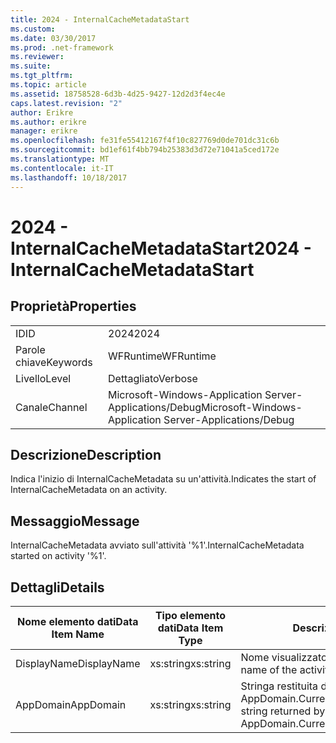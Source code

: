```yaml
---
title: 2024 - InternalCacheMetadataStart
ms.custom: 
ms.date: 03/30/2017
ms.prod: .net-framework
ms.reviewer: 
ms.suite: 
ms.tgt_pltfrm: 
ms.topic: article
ms.assetid: 18758528-6d3b-4d25-9427-12d2d3f4ec4e
caps.latest.revision: "2"
author: Erikre
ms.author: erikre
manager: erikre
ms.openlocfilehash: fe31fe55412167f4f10c827769d0de701dc31c6b
ms.sourcegitcommit: bd1ef61f4bb794b25383d3d72e71041a5ced172e
ms.translationtype: MT
ms.contentlocale: it-IT
ms.lasthandoff: 10/18/2017
---
```

# <a name="2024---internalcachemetadatastart"></a><span data-ttu-id="2f3b4-102">2024 - InternalCacheMetadataStart</span><span class="sxs-lookup"><span data-stu-id="2f3b4-102">2024 - InternalCacheMetadataStart</span></span>
## <a name="properties"></a><span data-ttu-id="2f3b4-103">Proprietà</span><span class="sxs-lookup"><span data-stu-id="2f3b4-103">Properties</span></span>  
  
|||  
|-|-|  
|<span data-ttu-id="2f3b4-104">ID</span><span class="sxs-lookup"><span data-stu-id="2f3b4-104">ID</span></span>|<span data-ttu-id="2f3b4-105">2024</span><span class="sxs-lookup"><span data-stu-id="2f3b4-105">2024</span></span>|  
|<span data-ttu-id="2f3b4-106">Parole chiave</span><span class="sxs-lookup"><span data-stu-id="2f3b4-106">Keywords</span></span>|<span data-ttu-id="2f3b4-107">WFRuntime</span><span class="sxs-lookup"><span data-stu-id="2f3b4-107">WFRuntime</span></span>|  
|<span data-ttu-id="2f3b4-108">Livello</span><span class="sxs-lookup"><span data-stu-id="2f3b4-108">Level</span></span>|<span data-ttu-id="2f3b4-109">Dettagliato</span><span class="sxs-lookup"><span data-stu-id="2f3b4-109">Verbose</span></span>|  
|<span data-ttu-id="2f3b4-110">Canale</span><span class="sxs-lookup"><span data-stu-id="2f3b4-110">Channel</span></span>|<span data-ttu-id="2f3b4-111">Microsoft-Windows-Application Server-Applications/Debug</span><span class="sxs-lookup"><span data-stu-id="2f3b4-111">Microsoft-Windows-Application Server-Applications/Debug</span></span>|  
  
## <a name="description"></a><span data-ttu-id="2f3b4-112">Descrizione</span><span class="sxs-lookup"><span data-stu-id="2f3b4-112">Description</span></span>  
 <span data-ttu-id="2f3b4-113">Indica l'inizio di InternalCacheMetadata su un'attività.</span><span class="sxs-lookup"><span data-stu-id="2f3b4-113">Indicates the start of InternalCacheMetadata on an activity.</span></span>  
  
## <a name="message"></a><span data-ttu-id="2f3b4-114">Messaggio</span><span class="sxs-lookup"><span data-stu-id="2f3b4-114">Message</span></span>  
 <span data-ttu-id="2f3b4-115">InternalCacheMetadata avviato sull'attività '%1'.</span><span class="sxs-lookup"><span data-stu-id="2f3b4-115">InternalCacheMetadata started on activity '%1'.</span></span>  
  
## <a name="details"></a><span data-ttu-id="2f3b4-116">Dettagli</span><span class="sxs-lookup"><span data-stu-id="2f3b4-116">Details</span></span>  
  
|<span data-ttu-id="2f3b4-117">Nome elemento dati</span><span class="sxs-lookup"><span data-stu-id="2f3b4-117">Data Item Name</span></span>|<span data-ttu-id="2f3b4-118">Tipo elemento dati</span><span class="sxs-lookup"><span data-stu-id="2f3b4-118">Data Item Type</span></span>|<span data-ttu-id="2f3b4-119">Descrizione</span><span class="sxs-lookup"><span data-stu-id="2f3b4-119">Description</span></span>|  
|--------------------|--------------------|-----------------|  
|<span data-ttu-id="2f3b4-120">DisplayName</span><span class="sxs-lookup"><span data-stu-id="2f3b4-120">DisplayName</span></span>|<span data-ttu-id="2f3b4-121">xs:string</span><span class="sxs-lookup"><span data-stu-id="2f3b4-121">xs:string</span></span>|<span data-ttu-id="2f3b4-122">Nome visualizzato dell'attività.</span><span class="sxs-lookup"><span data-stu-id="2f3b4-122">The display name of the activity.</span></span>|  
|<span data-ttu-id="2f3b4-123">AppDomain</span><span class="sxs-lookup"><span data-stu-id="2f3b4-123">AppDomain</span></span>|<span data-ttu-id="2f3b4-124">xs:string</span><span class="sxs-lookup"><span data-stu-id="2f3b4-124">xs:string</span></span>|<span data-ttu-id="2f3b4-125">Stringa restituita da AppDomain.CurrentDomain.FriendlyName.</span><span class="sxs-lookup"><span data-stu-id="2f3b4-125">The string returned by AppDomain.CurrentDomain.FriendlyName.</span></span>|
